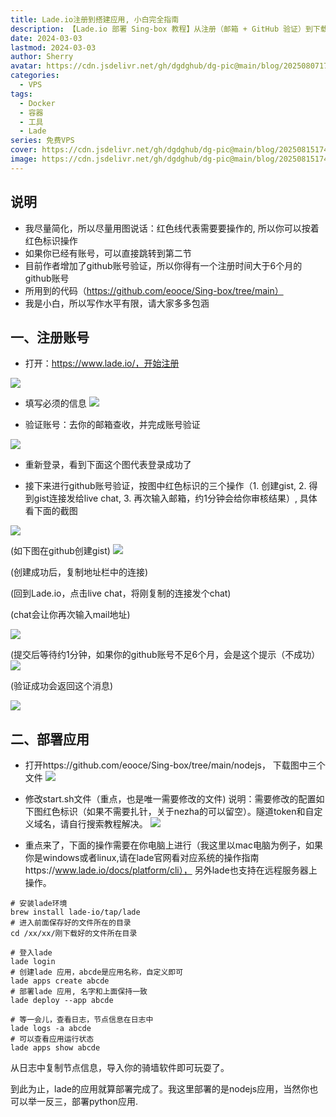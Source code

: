 ```yaml
---
title: Lade.io注册到搭建应用, 小白完全指南
description: 【Lade.io 部署 Sing-box 教程】从注册（邮箱 + GitHub 验证）到下载 Sing-box 文件、修改 start.sh，再到 mac CLI 安装部署，日志提取节点信息，小白友好
date: 2024-03-03
lastmod: 2024-03-03
author: Sherry
avatar: https://cdn.jsdelivr.net/gh/dgdghub/dg-pic@main/blog/20250807170937500.png
categories:
  - VPS
tags:
  - Docker
  - 容器
  - 工具
  - Lade
series: 免费VPS
cover: https://cdn.jsdelivr.net/gh/dgdghub/dg-pic@main/blog/20250815174648479.png
image: https://cdn.jsdelivr.net/gh/dgdghub/dg-pic@main/blog/20250815174648479.png
---
```




## 说明

* 我尽量简化，所以尽量用图说话：红色线代表需要要操作的, 所以你可以按着红色标识操作
* 如果你已经有账号，可以直接跳转到第二节
* 目前作者增加了github账号验证，所以你得有一个注册时间大于6个月的github账号
* 所用到的代码（https://github.com/eooce/Sing-box/tree/main）
* 我是小白，所以写作水平有限，请大家多多包涵

<!--more-->

## 一、注册账号

* 打开：https://www.lade.io/，开始注册

![](https://cdn.jsdelivr.net/gh/dgdghub/dg-pic@main/blog/20250519105710549.png)


* 填写必须的信息
![](https://cdn.jsdelivr.net/gh/dgdghub/dg-pic@main/blog/20250519105959930.png)

* 验证账号：去你的邮箱查收，并完成账号验证

![](https://cdn.jsdelivr.net/gh/dgdghub/dg-pic@main/blog/20250519110202153.png)


* 重新登录，看到下面这个图代表登录成功了

* 接下来进行github账号验证，按图中红色标识的三个操作（1. 创建gist, 2. 得到gist连接发给live chat, 3. 再次输入邮箱，约1分钟会给你审核结果）, 具体看下面的截图

![](https://cdn.jsdelivr.net/gh/dgdghub/dg-pic@main/blog/20250519110448902.png)

(如下图在github创建gist)
![](https://cdn.jsdelivr.net/gh/dgdghub/dg-pic@main/blog/20250519114736704.png)

(创建成功后，复制地址栏中的连接)

(回到Lade.io，点击live chat，将刚复制的连接发个chat)

(chat会让你再次输入mail地址)

![](https://cdn.jsdelivr.net/gh/dgdghub/dg-pic@main/blog/20250519111118127.png)


(提交后等待约1分钟，如果你的github账号不足6个月，会是这个提示（不成功）
![](https://cdn.jsdelivr.net/gh/dgdghub/dg-pic@main/blog/20250519111158847.png)

(验证成功会返回这个消息)

![](https://cdn.jsdelivr.net/gh/dgdghub/dg-pic@main/blog/20250519111239211.png)



## 二、部署应用

* 打开https://github.com/eooce/Sing-box/tree/main/nodejs， 下载图中三个文件
![](https://cdn.jsdelivr.net/gh/dgdghub/dg-pic@main/blog/20250519112118611.png)

* 修改start.sh文件（重点，也是唯一需要修改的文件)
说明：需要修改的配置如下图红色标识（如果不需要扎针，关于nezha的可以留空）。隧道token和自定义域名，请自行搜索教程解决。
![](https://cdn.jsdelivr.net/gh/dgdghub/dg-pic@main/blog/20250519112501403.png)

* 重点来了，下面的操作需要在你电脑上进行（我这里以mac电脑为例子，如果你是windows或者linux,请在lade官网看对应系统的操作指南https://www.lade.io/docs/platform/cli）， 另外lade也支持在远程服务器上操作。
```shell
# 安装lade环境
brew install lade-io/tap/lade
# 进入前面保存好的文件所在的目录
cd /xx/xx/刚下载好的文件所在目录

# 登入lade
lade login
# 创建lade 应用，abcde是应用名称，自定义即可
lade apps create abcde
# 部署lade 应用, 名字和上面保持一致
lade deploy --app abcde

# 等一会儿，查看日志，节点信息在日志中
lade logs -a abcde
# 可以查看应用运行状态
lade apps show abcde
```
从日志中复制节点信息，导入你的骑墙软件即可玩耍了。

到此为止，lade的应用就算部署完成了。我这里部署的是nodejs应用，当然你也可以举一反三，部署python应用.